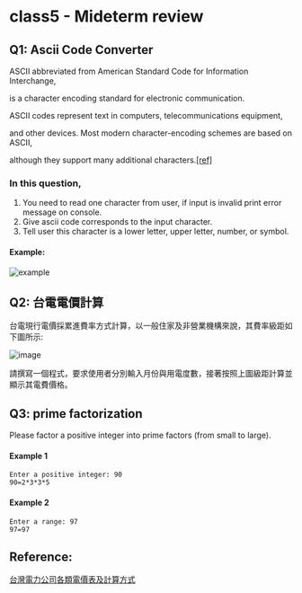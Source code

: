 # class5 - Mideterm review

## **Q1: Ascii Code Converter**
ASCII abbreviated from American Standard Code for Information Interchange, 

is a character encoding standard for electronic communication. 

ASCII codes represent text in computers, telecommunications equipment, 

and other devices. Most modern character-encoding schemes are based on ASCII, 

although they support many additional characters.[[ref]](https://en.wikipedia.org/wiki/ASCII)

### In this question, 

1. You need to read one character from user, if input is invalid print error message on console.
2. Give ascii code corresponds to the input character.
3. Tell user this character is a lower letter, upper letter, number, or symbol.

#### Example:
![example](https://imgur.com/o2JHbFF.jpg)

## **Q2: 台電電價計算**

台電現行電價採累進費率方式計算，以一般住家及非營業機構來說，其費率級距如下圖所示:

![image](https://user-images.githubusercontent.com/21131915/126429686-720291e5-e68c-420f-9ed2-63aa0cf13414.png)

請撰寫一個程式，要求使用者分別輸入月份與用電度數，接著按照上圖級距計算並顯示其電費價格。

## **Q3: prime factorization**

Please factor a positive integer into prime factors (from small to large).

#### Example 1

```
Enter a positive integer: 90
90=2*3*3*5
```

#### Example 2

```
Enter a range: 97
97=97
```

## Reference: ##
[台灣電力公司各類電價表及計算方式](https://www.taipower.com.tw/upload/1417/2018033011504596497.pdf)
